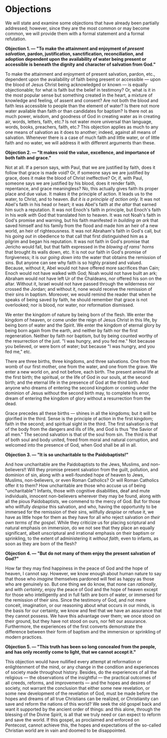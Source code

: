 # Objections

We will state and examine some objections that have already been partially addressed; however, since they are the most common or may become common, we will provide them with a formal statement and a formal refutation.

**Objection 1. — "To make the attainment and enjoyment of *present salvation*, pardon, justification, sanctification, reconciliation, and adoption dependent upon the availability of water being present or accessible is beneath the dignity and character of salvation from God."**

To make the attainment and enjoyment of present salvation, pardon, etc., dependent upon the availability of faith being present or accessible — upon the blood of Jesus Christ being acknowledged or known — is equally objectionable; for what is faith but the belief in testimony? Or, what is it in the most popular sense but something created in the heart, a mixture of knowledge and feeling, of assent and consent? Are not both the blood and faith less accessible to people than the element of water? Is there not more water available than faith or than candidates for baptism? Is there not as much power, wisdom, and goodness of God in creating water as in creating air, words, letters, faith, etc.? Is not water more universal than language, words, books, preachers, faith, etc.? This objection applies as much to any one means of salvation as it does to another; indeed, against all means of salvation. Whenever there is a case of much faith and little water, or of little faith and no water, we will address it with different arguments than these.

**Objection 2. — "It makes void the value, excellence, and importance of both faith and grace."**

Not at all. If a person says, with Paul, that we are justified by faith, does it follow that grace is made void? Or, if someone says we are justified by grace, does it make the blood of Christ ineffective? Or, if, with Paul, someone says we are justified by his blood, does it render faith, repentance, and grace meaningless? No, this actually gives faith its proper place and due value. It makes it the principle of action. It leads us to the water, to Christ, and to heaven. *But it is a principle of action only.* It was not Abel's faith in his head or heart; it was Abel's faith at *the altar* that earned him such a reputation. It was not Enoch's faith in principle, but Enoch's faith in his *walk with* God that translated him to heaven. It was not Noah's faith in God's promise and warning, but his faith manifested in *building an ark* that saved himself and his family from the flood and made him an heir of a new world, an heir of righteousness. It was not Abraham's faith in God's call, but his *going out* in obedience to that call that first distinguished him as a pilgrim and began his reputation. It was not faith in God's promise that Jericho would fall, but that faith expressed in the *blowing of rams' horns* that brought its walls down, etc. It is not our faith in God's promise of forgiveness; it is our *going down* into the water that obtains the remission of sins. But anyone can see why faith is so highly praised and valued. Because, without it, Abel would not have offered more sacrifices than Cain; Enoch would not have walked with God; Noah would not have built an ark; Abraham would not have left Ur of the Chaldeans, nor offered his son on the altar. Without it, Israel would not have passed through the wilderness nor crossed the Jordan; and without it, none would receive the remission of their sins in baptism. Moreover, we would remind the reader that when he speaks of being saved by faith, he should remember that grace is not overlooked; nor is blood, nor water, nor reformation dismissed.

We enter the kingdom of nature by being born of the flesh. We enter the kingdom of heaven, or come under the reign of Jesus Christ in this life, by being born of water and the Spirit. We enter the kingdom of eternal glory by being born again from the earth, and neither by faith nor the first regeneration. Neither by faith nor baptism, but by being counted worthy of the resurrection of the just. "I was hungry, and you fed me." Not because you believed, or were born of water; but because "I was hungry, and you fed me," etc.

There are three births, three kingdoms, and three salvations. One from the womb of our first mother, one from the water, and one from the grave. We enter a new world on, and not before, each birth. The present animal life at the first birth; the spiritual, or the life of God in our souls, at the second birth; and the eternal life in the presence of God at the third birth. And anyone who dreams of entering the second kingdom or coming under the dominion of Jesus without the second birth may, to complete his error, dream of entering the kingdom of glory without a resurrection from the dead.

Grace precedes all these births — shines in all the kingdoms; but it will be glorified in the third. Sense is the principle of action in the first kingdom; faith in the second; and spiritual sight in the third. The first salvation is that of the body from the dangers and ills of life, and God is thus "the Savior of all men." The second salvation is that of the soul from sin. The third is that of both soul and body united, freed from moral and natural corruption, and welcomed into the presence of God, when God shall be all in all.

**Objection 3. — "It is so uncharitable to the Paidobaptists!"**

And how uncharitable are the Paidobaptists to the Jews, Muslims, and non-believers!! Will they promise present salvation from the guilt, pollution, and dominion of sin, along with a well-founded hope of heaven to Jews, Muslims, non-believers, or even Roman Catholics? Or will Roman Catholics offer it to them? How uncharitable are those who accuse us of being "uncharitable"! Infants, those with cognitive disabilities, deaf and mute individuals, innocent non-believers wherever they may be found, along with all the pious Paidobaptists, we commend to the mercy of God. But for those who willfully *despise* this salvation, and who, having the opportunity to be immersed for the remission of their sins, willfully *despise* or refuse it, we have as little hope for them as they have for all who reject salvation *on their own terms of the gospel*. While they criticize us for placing scriptural and natural emphasis on immersion, do we not see that they place an equally significant, albeit unscriptural and irrational emphasis on their baptism or sprinkling, to the extent of administering it *without faith*, even to infants, as soon as they are born of the flesh?

**Objection 4. — "But do not many of them enjoy the present salvation of God?"**

How far they may find happiness in the peace of God and the hope of heaven, I cannot say. However, we know enough about human nature to say that those who *imagine* themselves pardoned will feel as happy as those who are genuinely so. But one thing we do know, that none can *rationally*, and with *certainty*, enjoy the peace of God and the hope of heaven except for those who intelligently and in full faith are born of water, or immersed for the remission of their sins. Since the testimony of God, and not mere conceit, imagination, or our reasoning about what occurs in our minds, is the basis for our certainty, we know and feel that we have an assurance that they cannot possess. We have this advantage over them; we once stood on their ground, but they have not stood on ours, nor felt our assurance. Furthermore, the experiences of the first converts demonstrate the difference between their form of baptism and the immersion or sprinkling of modern practices.

**Objection 5. — "This truth has been so long concealed from the people, and has only recently come to light, that we cannot accept it."**

This objection would have nullified every attempt at reformation or enlightenment of the mind, or any change in the condition and experiences of society made throughout history. Besides, do the experiences of all the religious — the observations of the insightful — the practical outcomes of all creeds, reforms, and improvements — and the hopes and desires of society, not warrant the conclusion that either some new revelation, or some new development of the revelation of God, must be made before the hopes and dreams of all true Christians can be realized, or Christianity can save and reform the nations of this world? We seek the old gospel back and want it supported by the ancient order of things: and this alone, through the blessing of the Divine Spirit, is all that we truly need or can expect to reform and save the world. If this gospel, as proclaimed and enforced on Pentecost, cannot achieve this, the hopes and expectations of the so-called Christian world are in vain and doomed to be disappointed.